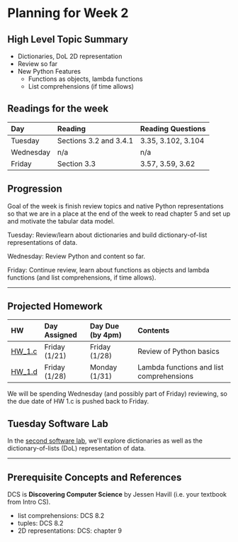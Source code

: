 # Planning for Week 2

## High Level Topic Summary

  - Dictionaries, DoL 2D representation
  - Review so far
  - New Python Features
      - Functions as objects, lambda functions
      - List comprehensions (if time allows)

## Readings for the week

Day        | Reading      | Reading Questions
:--------- |:-------------|:----------------------------------
Tuesday    | Sections 3.2 and 3.4.1| 3.35, 3.102, 3.104
Wednesday  | n/a          | n/a
Friday     | Section 3.3  | 3.57, 3.59, 3.62

## Progression

Goal of the week is finish review topics and native Python representations so that we are in a place at the end of the week to read chapter 5 and set up and motivate the tabular data model.

Tuesday: Review/learn about dictionaries and build dictionary-of-list representations of data.  

Wednesday: Review Python and content so far.

Friday: Continue review, learn about functions as objects and lambda functions (and list comprehensions, if time allows).

---

## Projected Homework

HW | Day Assigned  | Day Due (by 4pm) | Contents
:--|:--------|:--------|:------------
[HW_1.c](../hw/HW_1.c/README.md) | Friday (1/21) | Friday (1/28) | Review of Python basics
[HW_1.d](../hw/HW_1.d/README.md) | Friday (1/28) | Monday (1/31) | Lambda functions and list comprehensions

We will be spending Wednesday (and possibly part of Friday) reviewing, so the due date of HW 1.c is pushed back to Friday.

## Tuesday Software Lab

In the [second software lab](../sw_lab/lab_02/swlab_02.md), we'll explore dictionaries as well as the dictionary-of-lists (DoL) representation of data.

---

## Prerequisite Concepts and References

DCS is **Discovering Computer Science** by Jessen Havill (i.e. your textbook from Intro CS).

- list comprehensions: DCS 8.2
- tuples: DCS 8.2
- 2D representations: DCS: chapter 9
